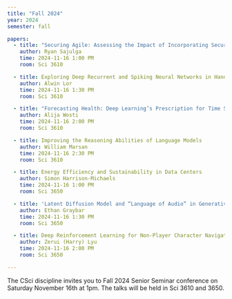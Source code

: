 ```yaml
---
title: "Fall 2024"
year: 2024
semester: fall

papers:
  - title: "Securing Agile: Assessing the Impact of Incorporating Security into Agile Development"
    author: Ryan Sajulga
    time: 2024-11-16 1:00 PM
    room: Sci 3610

  - title: Exploring Deep Recurrent and Spiking Neural Networks in Hand Gesture Recognition
    author: Alwin Lor
    time: 2024-11-16 1:30 PM
    room: Sci 3610

  - title: "Forecasting Health: Deep Learning’s Prescription for Time Series Precision"
    author: Alija Wosti
    time: 2024-11-16 2:00 PM
    room: Sci 3610

  - title: Improving the Reasoning Abilities of Language Models
    author: William Marsan
    time: 2024-11-16 2:30 PM
    room: Sci 3610

  - title: Energy Efficiency and Sustainability in Data Centers
    author: Simon Harrison-Michaels
    time: 2024-11-16 1:00 PM
    room: Sci 3650

  - title: 'Latent Diffusion Model and “Language of Audio” in Generative Audio'
    author: Ethan Graybar
    time: 2024-11-16 1:30 PM
    room: Sci 3650

  - title: Deep Reinforcement Learning for Non-Player Character Navigation in Open-World Games
    author: Zerui (Harry) Lyu
    time: 2024-11-16 2:00 PM
    room: Sci 3650

---
```


The CSci discipline invites you to Fall 2024 Senior Seminar conference on
Saturday November 16th at 1pm.
The talks will be held in Sci 3610 and 3650.







